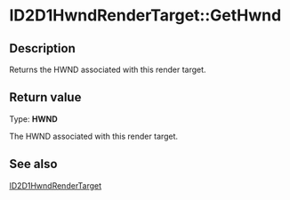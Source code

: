 # ID2D1HwndRenderTarget::GetHwnd

## Description

Returns the HWND associated with this render target.

## Return value

Type: **HWND**

The HWND associated with this render target.

## See also

[ID2D1HwndRenderTarget](https://learn.microsoft.com/windows/win32/api/d2d1/nn-d2d1-id2d1hwndrendertarget)